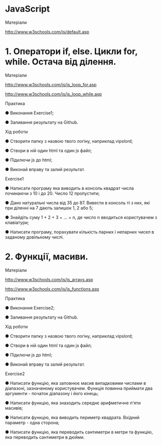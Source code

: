 # JavaScript

Матеріали

http://www.w3schools.com/js/default.asp


# 1. Оператори if, else. Цикли for, while. Остача від ділення.

Матеріали

http://www.w3schools.com/js/js_loop_for.asp

http://www.w3schools.com/js/js_loop_while.asp

Практика

●	Виконання Exercise1;

●	Заливання результату на Github.

Хід роботи

●	Створити папку з назвою твого логіну, наприклад vipslord;

●	Створи в ній один html та один js файл;

●	Підключи js до html;

●	Виконай вправу та залий результат.

Exercise1

●	Написати програму яка виводить в консоль квадрат числа починаючи з 10 і до 20. Число 12 пропустити;

●	Дано натуральні числа від 35 до 87. Вивести в консоль ті з них, які при діленні на 7 дають залишок 1, 2 або 5;

●	Знайдіть суму 1 + 2 + 3 + ... + n, де число n вводиться користувачем з клавіатури;

●	Написати програму, порахувати кількість парних і непарних чисел в заданому довільному числі.



# 2. Функції, масиви.

Матеріали

http://www.w3schools.com/js/js_arrays.asp

http://www.w3schools.com/js/js_functions.asp

Практика

●	Виконання Exercise2;

●	Заливання результату на Github.

Хід роботи

●	Створити папку з назвою твого логіну, наприклад vipslord;

●	Створи в ній один html та один js файл;

●	Підключи js до html;

●	Виконай вправу та залий результат.

Exercise2

●	Написати функцію, яка заповнює масив випадковими числами в діапазоні, зазначеному користувачем. Функція повинна приймати два аргументи - початок діапазону і його кінець;

●	Написати функцію, яка знаходить середнє арифметичне п'яти масивів;

●	Написати функцію, яка виводить периметр квадрата. Вхідний параметр - одна сторона;

●	Написати функцію, яка переводить сантиметри в метри та функцію, яка переводить сантиметри в дюйми.


